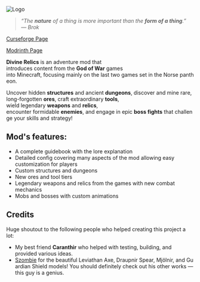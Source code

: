 ![Logo](https://cdn.modrinth.com/data/cached_images/10af831ba209a89d67537de6af96664b1adf28cd.png)

> _“The **nature** of a thing is more important than the **form of a thing**.” — Brok_

[Curseforge Page](https://www.curseforge.com/minecraft/mc-mods/divine-relics)

[Modrinth Page](https://modrinth.com/mod/divine-relics)

**Divine Relics** is an adventure mod that introduces content from the **God of War** games into Minecraft, focusing mainly on the last two games set in the Norse pantheon.

Uncover hidden **structures** and ancient **dungeons**, discover and mine rare, long-forgotten **ores**, craft extraordinary **tools**, wield legendary **weapons** and **relics**, encounter formidable **enemies**, and engage in epic **boss fights** that challenge your skills and strategy!

## Mod's features:
- A complete guidebook with the lore explanation
- Detailed config covering many aspects of the mod allowing easy customization for players
- Custom structures and dungeons
- New ores and tool tiers
- Legendary weapons and relics from the games with new combat mechanics
- Mobs and bosses with custom animations 

## Credits
Huge shoutout to the following people who helped creating this project a lot:
- My best friend **Caranthir** who helped with testing, building, and provided various ideas. 
- [Szombie](https://modrinth.com/user/Szombie) for the beautiful Leviathan Axe, Draupnir Spear, Mjölnir, and Guardian Shield models! You should definitely check out his other works — this guy is a genius.

